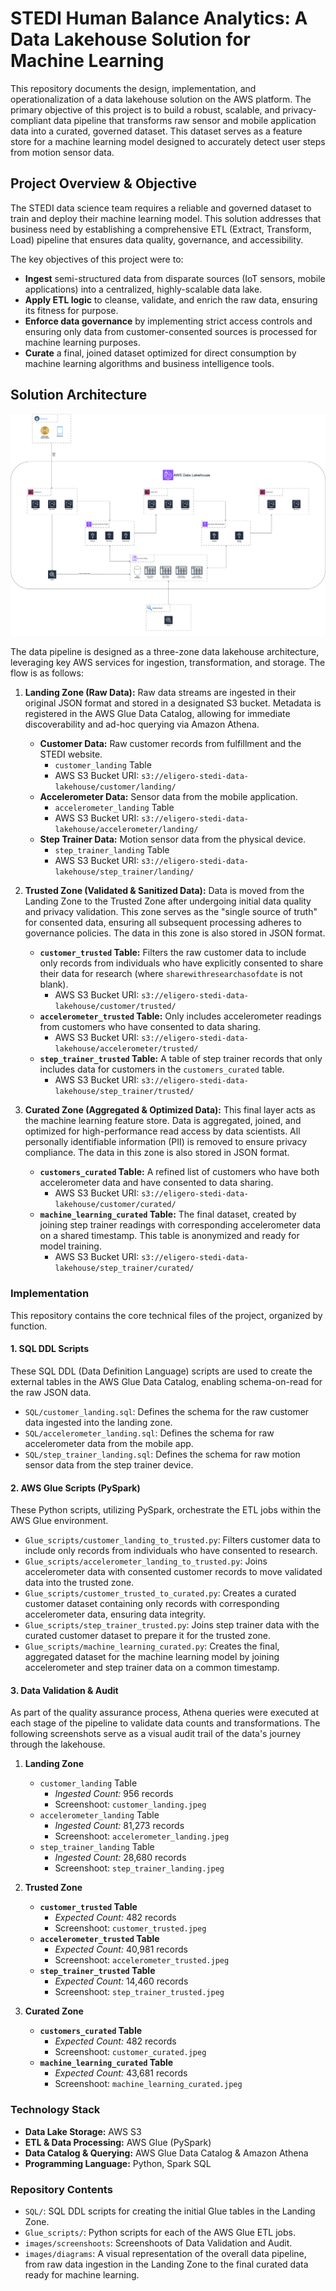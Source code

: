 # STEDI Human Balance Analytics: A Data Lakehouse Solution for Machine Learning

This repository documents the design, implementation, and operationalization of a data lakehouse solution on the AWS platform. The primary objective of this project is to build a robust, scalable, and privacy-compliant data pipeline that transforms raw sensor and mobile application data into a curated, governed dataset. This dataset serves as a feature store for a machine learning model designed to accurately detect user steps from motion sensor data.

## Project Overview & Objective

The STEDI data science team requires a reliable and governed dataset to train and deploy their machine learning model. This solution addresses that business need by establishing a comprehensive ETL (Extract, Transform, Load) pipeline that ensures data quality, governance, and accessibility.

The key objectives of this project were to:

- **Ingest** semi-structured data from disparate sources (IoT sensors, mobile applications) into a centralized, highly-scalable data lake.
- **Apply ETL logic** to cleanse, validate, and enrich the raw data, ensuring its fitness for purpose.
- **Enforce data governance** by implementing strict access controls and ensuring only data from customer-consented sources is processed for machine learning purposes.
- **Curate** a final, joined dataset optimized for direct consumption by machine learning algorithms and business intelligence tools.

## Solution Architecture

![Architecture](images/diagrams/Architecture_diagram.drawio.svg)

The data pipeline is designed as a three-zone data lakehouse architecture, leveraging key AWS services for ingestion, transformation, and storage. The flow is as follows:

1. **Landing Zone (Raw Data):** Raw data streams are ingested in their original JSON format and stored in a designated S3 bucket. Metadata is registered in the AWS Glue Data Catalog, allowing for immediate discoverability and ad-hoc querying via Amazon Athena.

   - **Customer Data:** Raw customer records from fulfillment and the STEDI website.
     - `customer_landing` Table
     - AWS S3 Bucket URI: `s3://eligero-stedi-data-lakehouse/customer/landing/`
   - **Accelerometer Data:** Sensor data from the mobile application.
     - `accelerometer_landing` Table
     - AWS S3 Bucket URI: `s3://eligero-stedi-data-lakehouse/accelerometer/landing/`
   - **Step Trainer Data:** Motion sensor data from the physical device.
     - `step_trainer_landing` Table
     - AWS S3 Bucket URI: `s3://eligero-stedi-data-lakehouse/step_trainer/landing/`

2. **Trusted Zone (Validated & Sanitized Data):** Data is moved from the Landing Zone to the Trusted Zone after undergoing initial data quality and privacy validation. This zone serves as the "single source of truth" for consented data, ensuring all subsequent processing adheres to governance policies. The data in this zone is also stored in JSON format.

   - **`customer_trusted` Table:** Filters the raw customer data to include only records from individuals who have explicitly consented to share their data for research (where `sharewithresearchasofdate` is not blank).
     - AWS S3 Bucket URI: `s3://eligero-stedi-data-lakehouse/customer/trusted/`
   - **`accelerometer_trusted` Table:** Only includes accelerometer readings from customers who have consented to data sharing.
     - AWS S3 Bucket URI: `s3://eligero-stedi-data-lakehouse/accelerometer/trusted/`
   - **`step_trainer_trusted` Table:** A table of step trainer records that only includes data for customers in the `customers_curated` table.
     - AWS S3 Bucket URI: `s3://eligero-stedi-data-lakehouse/step_trainer/trusted/`

3. **Curated Zone (Aggregated & Optimized Data):** This final layer acts as the machine learning feature store. Data is aggregated, joined, and optimized for high-performance read access by data scientists. All personally identifiable information (PII) is removed to ensure privacy compliance. The data in this zone is also stored in JSON format.

   - **`customers_curated` Table:** A refined list of customers who have both accelerometer data and have consented to data sharing.
     - AWS S3 Bucket URI: `s3://eligero-stedi-data-lakehouse/customer/curated/`
   - **`machine_learning_curated` Table:** The final dataset, created by joining step trainer readings with corresponding accelerometer data on a shared timestamp. This table is anonymized and ready for model training.
     - AWS S3 Bucket URI: `s3://eligero-stedi-data-lakehouse/step_trainer/curated/`

### Implementation

This repository contains the core technical files of the project, organized by function.

#### 1. SQL DDL Scripts

These SQL DDL (Data Definition Language) scripts are used to create the external tables in the AWS Glue Data Catalog, enabling schema-on-read for the raw JSON data.

- `SQL/customer_landing.sql`: Defines the schema for the raw customer data ingested into the landing zone.
- `SQL/accelerometer_landing.sql`: Defines the schema for raw accelerometer data from the mobile app.
- `SQL/step_trainer_landing.sql`: Defines the schema for raw motion sensor data from the step trainer device.

#### 2. AWS Glue Scripts (PySpark)

These Python scripts, utilizing PySpark, orchestrate the ETL jobs within the AWS Glue environment.

- `Glue_scripts/customer_landing_to_trusted.py`: Filters customer data to include only records from individuals who have consented to research.
- `Glue_scripts/accelerometer_landing_to_trusted.py`: Joins accelerometer data with consented customer records to move validated data into the trusted zone.
- `Glue_scripts/customer_trusted_to_curated.py`: Creates a curated customer dataset containing only records with corresponding accelerometer data, ensuring data integrity.
- `Glue_scripts/step_trainer_trusted.py`: Joins step trainer data with the curated customer dataset to prepare it for the trusted zone.
- `Glue_scripts/machine_learning_curated.py`: Creates the final, aggregated dataset for the machine learning model by joining accelerometer and step trainer data on a common timestamp.

#### 3. Data Validation & Audit

As part of the quality assurance process, Athena queries were executed at each stage of the pipeline to validate data counts and transformations. The following screenshots serve as a visual audit trail of the data's journey through the lakehouse.

1. **Landing Zone**
   - `customer_landing` Table
     - _Ingested Count:_ 956 records
     - Screenshoot: `customer_landing.jpeg`
   - `accelerometer_landing` Table
     - _Ingested Count:_ 81,273 records
     - Screenshoot: `accelerometer_landing.jpeg`
   - `step_trainer_landing` Table
     - _Ingested Count:_ 28,680 records
     - Screenshoot: `step_trainer_landing.jpeg`

2. **Trusted Zone**

   - **`customer_trusted` Table**
     - _Expected Count:_ 482 records
     - Screenshoot: `customer_trusted.jpeg`
   - **`accelerometer_trusted` Table**
     - _Expected Count:_ 40,981 records
     - Screenshoot: `accelerometer_trusted.jpeg`
   - **`step_trainer_trusted` Table**
     - _Expected Count:_ 14,460 records
     - Screenshoot: `step_trainer_trusted.jpeg`

3. **Curated Zone**

   - **`customers_curated` Table**
     - _Expected Count:_ 482 records
     - Screenshoot: `customer_curated.jpeg`
   - **`machine_learning_curated` Table**
     - _Expected Count:_ 43,681 records
     - Screenshoot: `machine_learning_curated.jpeg`

### Technology Stack

- **Data Lake Storage:** AWS S3
- **ETL & Data Processing:** AWS Glue (PySpark)
- **Data Catalog & Querying:** AWS Glue Data Catalog & Amazon Athena
- **Programming Language:** Python, Spark SQL

### Repository Contents

- `SQL/`: SQL DDL scripts for creating the initial Glue tables in the Landing Zone.
- `Glue_scripts/`: Python scripts for each of the AWS Glue ETL jobs.
- `images/screenshoots`: Screenshoots of Data Validation and Audit.
- `images/diagrams`: A visual representation of the overall data pipeline, from raw data ingestion in the Landing Zone to the final curated data ready for machine learning.
